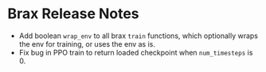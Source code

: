 # Brax Release Notes

* Add boolean `wrap_env` to all brax `train` functions, which optionally wraps the env for training, or uses the env as is.
* Fix bug in PPO train to return loaded checkpoint when `num_timesteps` is 0.